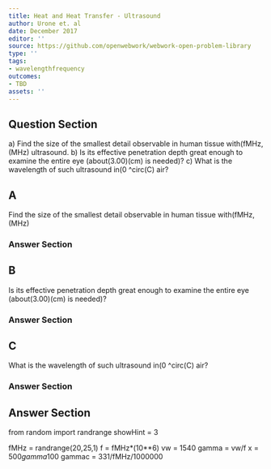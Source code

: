 ```yaml
---
title: Heat and Heat Transfer - Ultrasound
author: Urone et. al
date: December 2017
editor: ''
source: https://github.com/openwebwork/webwork-open-problem-library
type: ''
tags:
- wavelengthfrequency
outcomes:
- TBD
assets: ''
---
```


## Question Section 

a) Find the size of the smallest detail observable in human tissue with(fMHz,(MHz)
ultrasound. 
b) Is its effective penetration depth great enough to examine the entire eye (about(3.00)(cm) is needed)? 
c) What is the wavelength of such ultrasound in(0 ^circ(C) air?

## A
Find the size of the smallest detail observable in human tissue with(fMHz,(MHz)
### Answer Section
## B
Is its effective penetration depth great enough to examine the entire eye (about(3.00)(cm) is needed)? 
### Answer Section
## C
What is the wavelength of such ultrasound in(0 ^circ(C) air?
### Answer Section


## Answer Section

from random import randrange
showHint = 3

fMHz = randrange(20,25,1)
f = fMHz*(10**6)
vw = 1540
gamma = vw/f
x = 500*gamma*100
gammac = 331/fMHz/1000000